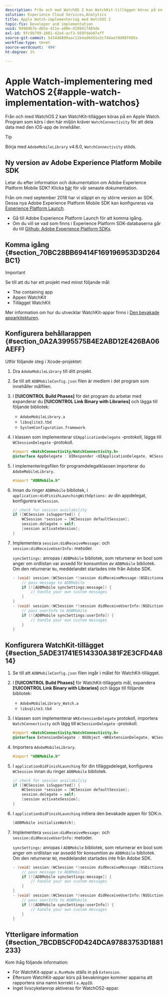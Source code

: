 ```yaml
---
description: Från och med WatchOS 2 kan WatchKit-tilläggen köras på en Apple Watch-enhet. Program som körs i den här miljön kräver att WatchConnectivity-ramverket delar data med det program som innehåller iOS.
solution: Experience Cloud Services,Analytics
title: Apple Watch-implementering med WatchOS 2
topic-fix: Developer and implementation
uuid: 9498467e-db5e-411e-a00e-d19841f485de
exl-id: 9fc9b799-1081-42e4-acf3-569fdeb07aff
source-git-commit: 5434d8809aac11b4ad6dd1a3c74dae7dd98f095a
workflow-type: tm+mt
source-wordcount: '494'
ht-degree: 1%

---
```


# Apple Watch-implementering med WatchOS 2{#apple-watch-implementation-with-watchos}

Från och med WatchOS 2 kan WatchKit-tilläggen köras på en Apple Watch. Program som körs i den här miljön kräver `WatchConnectivity` för att dela data med den iOS-app de innehåller.

>[!TIP]
>
>Börja med `AdobeMobileLibrary` v4.6.0, `WatchConnectivity` stöds.

## Ny version av Adobe Experience Platform Mobile SDK

Letar du efter information och dokumentation om Adobe Experience Platform Mobile SDK? Klicka [här](https://aep-sdks.gitbook.io/docs/) för vår senaste dokumentation.

Från om med september 2018 har vi släppt en ny större version av SDK. Dessa nya Adobe Experience Platform Mobile SDK kan konfigureras via [Experience Platform Launch](https://www.adobe.com/experience-platform/launch.html).

* Gå till Adobe Experience Platform Launch för att komma igång.
* Om du vill se vad som finns i Experience Platform SDK-databaserna går du till [Github: Adobe Experience Platform SDKs](https://github.com/Adobe-Marketing-Cloud/acp-sdks).

## Komma igång {#section_70BC28BB69414F169196953D3D264BC1}

>[!IMPORTANT]
>
>Se till att du har ett projekt med minst följande mål:
>
>* The containing app
>* Appen WatchKit
>* Tillägget WatchKit
>


Mer information om hur du utvecklar WatchKit-appar finns i [Den bevakade apparkitekturen](https://developer.apple.com/library/ios/documentation/General/Conceptual/WatchKitProgrammingGuide/DesigningaWatchKitApp.html#//apple_ref/doc/uid/TP40014969-CH3-SW1).

## Konfigurera behållarappen {#section_0A2A3995575B4E2ABD12E426BA06AEFF}

Utför följande steg i Xcode-projektet:

1. Dra `AdobeMobileLibrary` till ditt projekt.
1. Se till att `ADBMobileConfig.json` filen är medlem i det program som innehåller målfilen.
1. I **[!UICONTROL Build Phases]** för det program du arbetar med expanderar du **[!UICONTROL Link Binary with Libraries]** och lägga till följande bibliotek:

   * `AdobeMobileLibrary.a`
   * `libsqlite3.tbd`
   * `SystemConfiguration.framework`

1. I klassen som implementerar `UIApplicationDelegate` -protokoll, lägga till `WCSessionDelegate` -protokoll.

   ```objective-c
   #import <WatchConnectivity/WatchConnectivity.h> 
   @interface AppDelegate : UIResponder <UIApplicationDelegate, WCSessionDelegate>
   ```

1. I implementeringsfilen för programdelegatklassen importerar du `AdobeMobileLibrary`.

   ```objective-c
   #import "ADBMobile.h"
   ```

1. Innan du ringer `ADBMobile` bibliotek, i `application:didFinishLaunchingWithOptions:` av din appdelegat, konfigurera `WCSession`.

   ```objective-c
   // check for session availability 
   if ([WCSession isSupported]) { 
       WCSession *session = [WCSession defaultSession]; 
       session.delegate = self; 
       [session activateSession]; 
   }
   ```

1. Implementera `session:didReceiveMessage:` och `session:didReceiveUserInfo:` metoder.

   `syncSettings:` anropas i `ADBMobile` bibliotek, som returnerar en bool som anger om ordlistan var avsedd för konsumtion av `ADBMobile` bibliotek. Om den returnerar `No`, meddelandet startades inte från Adobe SDK.

   ```objective-c
   - (void) session:(WCSession *)session didReceiveMessage:(NSDictionary<NSString *,id> *)message { 
       // pass message to ADBMobile 
       if (![ADBMobile syncSettings:message]) { 
           // handle your own custom messages 
       } 
   } 
   - (void) session:(WCSession *)session didReceiveUserInfo:(NSDictionary<NSString *,id> *)userInfo { 
       // pass userInfo to ADBMobile 
       if (![ADBMobile syncSettings:userInfo]) { 
           // handle your own custom messages 
       } 
   } 
   ```

## Konfigurera WatchKit-tillägget {#section_5ADE31741E514330A381F2E3CFD4A814}

1. Se till att `ADBMobileConfig.json` filen ingår i målet för WatchKit-tillägget.
1. I **[!UICONTROL Build Phases]** för WatchKit-tilläggets mål, expandera **[!UICONTROL Link Binary with Libraries]** och lägga till följande bibliotek:

   * `AdobeMobileLibrary_Watch.a`
   * `libsqlite3.tbd`

1. I klassen som implementerar `WKExtensionDelegate` protokoll, importera `WatchConnectivity` och lägg till `WCSessionDelegate` -protokoll.

   ```objective-c
   #import <WatchConnectivity/WatchConnectivity.h> 
   @interface ExtensionDelegate : NSObject <WKExtensionDelegate, WCSessionDelegate>
   ```

1. Importera `AdobeMobileLibrary`.

   ```objective-c
   #import "ADBMobile.h"
   ```

1. I `applicationDidFinishLaunching` för din tilläggsdelegat, konfigurera `WCSession` innan du ringer `ADBMobile` bibliotek.

   ```objective-c
   // check for session availability 
   if ([WCSession isSupported]) { 
       WCSession *session = [WCSession defaultSession]; 
       session.delegate = self; 
       [session activateSession]; 
   }
   ```

1. I `applicationDidFinishLaunching` initiera den bevakade appen för SDK:n.

   ```objective-c
   [ADBMobile initializeWatch];
   ```

1. Implementera `session:didReceiveMessage:` och `session:didReceiveUserInfo:` metoder.

   `syncSettings:` anropas i `ADBMobile` bibliotek, som returnerar en bool som anger om ordlistan var avsedd för konsumtion av `ADBMobile` bibliotek. Om den returnerar `NO`, meddelandet startades inte från Adobe SDK.

   ```objective-c
   - (void) session:(WCSession *)session didReceiveMessage:(NSDictionary<NSString *,id> *)message { 
       // pass message to ADBMobile 
       if (![ADBMobile syncSettings:message]) { 
           // handle your own custom messages 
       } 
   } 
   - (void) session:(WCSession *)session didReceiveUserInfo:(NSDictionary<NSString *,id> *)userInfo { 
       // pass userInfo to ADBMobile 
       if (![ADBMobile syncSettings:userInfo]) { 
           // handle your own custom messages 
       } 
   } 
   ```

## Ytterligare information {#section_7BCDB5CF0D424DCA97883753D1881233}

Kom ihåg följande information:

* För WatchKit-appar `a.RunMode` ställs in på `Extension`.
* Eftersom WatchKit-appar körs på bevakningen kommer apparna att rapportera sina namn korrekt i `a.AppID`.
* Inget livscykelanrop aktiveras för WatchOS2-appar.
